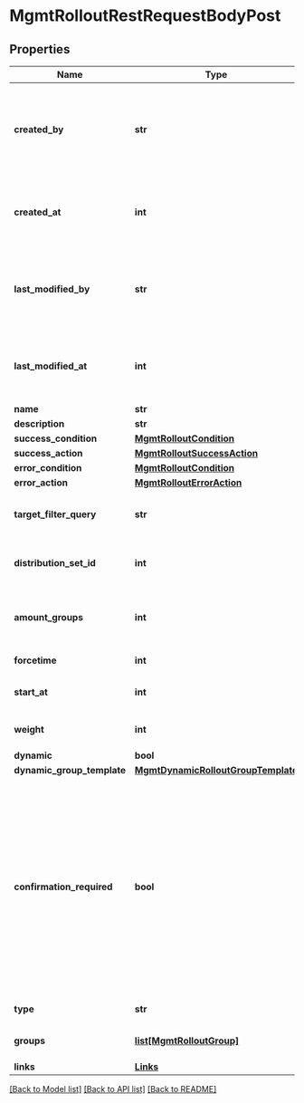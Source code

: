 # MgmtRolloutRestRequestBodyPost

## Properties
Name | Type | Description | Notes
------------ | ------------- | ------------- | -------------
**created_by** | **str** | Entity was originally created by (User, AMQP-Controller, anonymous etc.) | [optional] 
**created_at** | **int** | Entity was originally created at (timestamp UTC in milliseconds) | [optional] 
**last_modified_by** | **str** | Entity was last modified by (User, AMQP-Controller, anonymous etc.) | [optional] 
**last_modified_at** | **int** | Entity was last modified at (timestamp UTC in milliseconds) | [optional] 
**name** | **str** |  | 
**description** | **str** |  | [optional] 
**success_condition** | [**MgmtRolloutCondition**](MgmtRolloutCondition.md) |  | [optional] 
**success_action** | [**MgmtRolloutSuccessAction**](MgmtRolloutSuccessAction.md) |  | [optional] 
**error_condition** | [**MgmtRolloutCondition**](MgmtRolloutCondition.md) |  | [optional] 
**error_action** | [**MgmtRolloutErrorAction**](MgmtRolloutErrorAction.md) |  | [optional] 
**target_filter_query** | **str** | Target filter query language expression | [optional] 
**distribution_set_id** | **int** | The ID of distribution set of this rollout | [optional] 
**amount_groups** | **int** | The amount of groups the rollout should split targets into | [optional] 
**forcetime** | **int** | Force time in milliseconds | [optional] 
**start_at** | **int** | Start at timestamp of Rollout | [optional] 
**weight** | **int** | Weight of the resulting Actions | [optional] 
**dynamic** | **bool** |  | [optional] 
**dynamic_group_template** | [**MgmtDynamicRolloutGroupTemplate**](MgmtDynamicRolloutGroupTemplate.md) |  | [optional] 
**confirmation_required** | **bool** | (Available with user consent flow active) If the confirmation is required for this rollout. Value will be used if confirmation options are missing in the rollout group definitions. Confirmation is required per default | [optional] 
**type** | **str** | The type of this rollout | [optional] 
**groups** | [**list[MgmtRolloutGroup]**](MgmtRolloutGroup.md) | The list of group definitions | [optional] 
**links** | [**Links**](Links.md) |  | [optional] 

[[Back to Model list]](../README.md#documentation-for-models) [[Back to API list]](../README.md#documentation-for-api-endpoints) [[Back to README]](../README.md)

